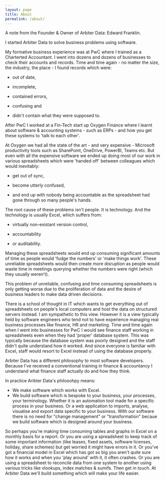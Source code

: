 ```yaml
---
layout: page
title: About
permalink: /about/
---
```


A note from the Founder & Owner of Arbiter Data: Edward Franklin.


I started Arbiter Data to solve business problems using software.

My formative business experience was at PwC where I trained as a Charterted Accountant. I went into dozens and dozens of businesses to check their accounts and records. Time and time again - no matter the size, the industry, the place - I found records which were:

- out of date,

- incomplete,

- contained errors,

- confusing and

- didn't contain what they were supposed to.

After PwC I worked at a Fin-Tech start up Oxygen Finance where I learnt about software & accounting systems - such as ERPs - and how you get these systems to 'talk to each other'.

At Oxygen we had all the state of the art - and very expensive - Microsoft productivity tools such as SharePoint, OneDrive, PowerBI, Teams etc. But even with all the expensive software we ended up doing most of our work in various spreadsheets which were 'handed off' between  colleagues which would inevitably:

- get out of sync,

- become utterly confused,

- and end up with nobody being accountable as the spreadsheet had gone through so many people's hands.

The root cause of these problems isn't people. It is technology. And the technology is usually Excel, which suffers from:

- virtually non-existant version control,

- accountability
- or auditability.

Managing these spreadsheets would end up consuming significant amounts of time as people would 'fudge the numbers' or 'make things work'. These unreliable spreadsheets would then create more disruption as people would waste time in meetings querying whether the numbers were right (which they usually weren't).

This problem of unreliable, confusing and time consuming spreadsheets is only getting worse due to the proliferation of data and the desire of business leaders to make data driven decisions.

There is a school of thought in IT which wants to get everything out of spreadsheets on people's local computers and host the data on structured servers instead. I am sympathetic to this view. However it is a view typically held by software engineers who tend not to have experience managing real business processes like finance, HR and marketing. Time and time again when I went into businesses for PwC I would see finance staff working in spreadsheets even when they had 'proper' database system. This was typically because the database system was poorly designed and the staff didn't quite understand how it worked. And since everyone is familiar with Excel, staff would resort to Excel instead of using the database properly.

Arbiter Data has a different philosophy to most software developers. Because I've received a conventional training in finance & accountancy I understand what finance staff actually do and how they think. 

In practice Aribter Data's philosohpy means:

- We make software which works with Excel. 
- We build software which is bespoke to your business, your processes, your terminology. Whether it is an automation tool made for a specific process in your business. Or a web application to imports, analyse, visualise and export data specific to your business. With our software there is no need for "change management" or "transformation" becaue we build software which is designed around your business.

So perhaps you're making time consuming tables and graphs in Excel on a monthly basis for a report. Or you are using a spreadsheet to keep track of some important information (like leases, fixed assets, software licenses, holiday, share schemes) but get worried it might have errors in it. Or you've got a financial model in Excel which has got so big you aren't quite sure how it works and when you 'play around' with it, it often crashes. Or you are using a spreadsheet to reconcile data from one system to another using various tricks like vlookups, index matches & sumifs. Then get in touch. At Arbiter Data we'll build something which will make your life easier.